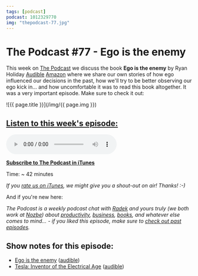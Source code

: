 ```yaml
---
tags: [podcast]
podcast: 1012329770
img: "thepodcast-77.jpg"
---
```


# The Podcast #77 - Ego is the enemy

This week on [The Podcast][p] we discuss the book **Ego is the enemy** by Ryan Holiday [Audible](https://www.audible.com/pd/B01GSIZ5AC?tag=sliwinski-20) [Amazon](https://www.amazon.com/dp/1591847818?tag=sliwinski-20) where we share our own stories of how ego influenced our decisions in the past, how we'll try to be better observing our ego kick in... and how uncomfortable it was to read this book altogether. It was a very important episode. Make sure to check it out:

<!--More-->

![{{ page.title }}](/img/{{ page.img }})

## [Listen to this week's episode:][e]

<audio controls>
<source src="https://files.nozbe.com/podcast/077.mp3" type="audio/mpeg">
</audio>

**[Subscribe to The Podcast in iTunes][i]**

Time: ~ 42 minutes

*If you [rate us on iTunes][i], we might give you a shout-out on air! Thanks! :-)*

And if you're new here:

*The Podcast is a weekly podcast chat with [Radek][r] and yours truly (we both work at [Nozbe][n]) about [productivity](/productivity), [business](/business), [books](/books), and whatever else comes to mind… - if you liked this episode, make sure to [check out past episodes](/podcast).*

## Show notes for this episode:

  * [Ego is the enemy](https://www.amazon.com/Ego-Enemy-Ryan-Holiday/dp/1591847818/) ([audible](http://www.audible.com/pd/Self-Development/Ego-Is-the-Enemy-Audiobook/B01GSIZ5AC/))
  * [Tesla: Inventor of the Electrical Age](https://www.amazon.com/Tesla-Inventor-Electrical-Bernard-Carlson/dp/0691165610?tag=radexio-20) ([audible](http://www.audible.com/pd/Bios-Memoirs/Tesla-Audiobook/B00H8W2K9C?tag=radexio-20))

[e]: http://thepodcast.fm/episodes/77

[p]: https://michael.gratis/thepodcastfm
[n]: https://nozbe.com/?a=mike
[r]: https://michael.gratis/radex
[i]: https://michael.gratis/thepodcast